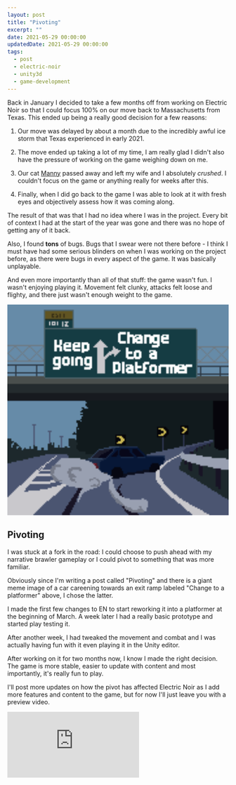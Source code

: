 ```yaml
---
layout: post
title: "Pivoting"
excerpt: ""
date: 2021-05-29 00:00:00
updatedDate: 2021-05-29 00:00:00
tags:
  - post
  - electric-noir
  - unity3d
  - game-development
---
```


Back in January I decided to take a few months off from working on Electric Noir so that I could focus 100% on our move back to Massachusetts from Texas. This ended up being a really good decision for a few reasons:

1. Our move was delayed by about a month due to the incredibly awful ice storm that Texas experienced in early 2021.

2. The move ended up taking a lot of my time, I am really glad I didn't also have the pressure of working on the game weighing down on me.

3. Our cat [Manny](/manny) passed away and left my wife and I absolutely _crushed_. I couldn't focus on the game or anything really for weeks after this.

4. Finally, when I did go back to the game I was able to look at it with fresh eyes and objectively assess how it was coming along.

The result of that was that I had no idea where I was in the project. Every bit of context I had at the start of the year was gone and there was no hope of getting any of it back.

Also, I found **tons** of bugs. Bugs that I swear were not there before - I think I must have had some serious blinders on when I was working on the project before, as there were bugs in every aspect of the game. It was basically unplayable.

And even more importantly than all of that stuff: the game wasn't fun. I wasn't enjoying playing it. Movement felt clunky, attacks felt loose and flighty, and there just wasn't enough weight to the game.

<img src="/CarExitMeme.png" alt="image of a car swerving to make an exit from the highway, the exit sign shows two options 'keep going' and 'Change to a platformer'" width="640" class="pixelated" />

## Pivoting

I was stuck at a fork in the road: I could choose to push ahead with my narrative brawler gameplay or I could pivot to something that was more familiar.

Obviously since I'm writing a post called "Pivoting" and there is a giant meme image of a car careening towards an exit ramp labeled "Change to a platformer" above, I chose the latter.

I made the first few changes to EN to start reworking it into a platformer at the beginning of March. A week later I had a really basic prototype and started play testing it.

After another week, I had tweaked the movement and combat and I was actually having fun with it even playing it in the Unity editor.

After working on it for two months now, I know I made the right decision. The game is more stable, easier to update with content and most importantly, it's really fun to play.

I'll post more updates on how the pivot has affected Electric Noir as I add more features and content to the game, but for now I'll just leave you with a preview video.

<div class="auto-resizable-iframe">
  <div>
    <iframe src="https://www.youtube.com/embed/nfikInF3TUo" title="YouTube video player" frameborder="0" allow="accelerometer; autoplay; clipboard-write; encrypted-media; gyroscope; picture-in-picture" allowfullscreen></iframe>
  </div>
</div>
